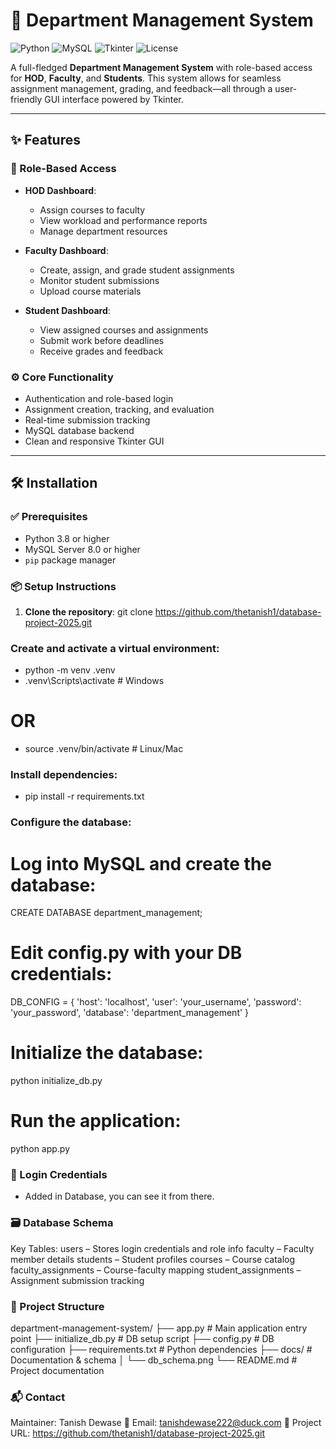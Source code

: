 # <h1> 🏫 Department Management System </h1> 

![Python](https://img.shields.io/badge/python-3.8%2B-blue)
![MySQL](https://img.shields.io/badge/MySQL-8.0%2B-blue)
![Tkinter](https://img.shields.io/badge/GUI-Tkinter-orange)
![License](https://img.shields.io/badge/license-MIT-green)

A full-fledged **Department Management System** with role-based access for **HOD**, **Faculty**, and **Students**. This system allows for seamless assignment management, grading, and feedback—all through a user-friendly GUI interface powered by Tkinter.

---

## ✨ Features

### 🔐 Role-Based Access
- **HOD Dashboard**:
  - Assign courses to faculty
  - View workload and performance reports
  - Manage department resources

- **Faculty Dashboard**:
  - Create, assign, and grade student assignments
  - Monitor student submissions
  - Upload course materials

- **Student Dashboard**:
  - View assigned courses and assignments
  - Submit work before deadlines
  - Receive grades and feedback

### ⚙️ Core Functionality
- Authentication and role-based login
- Assignment creation, tracking, and evaluation
- Real-time submission tracking
- MySQL database backend
- Clean and responsive Tkinter GUI

---

## 🛠️ Installation

### ✅ Prerequisites
- Python 3.8 or higher
- MySQL Server 8.0 or higher
- `pip` package manager

### 📦 Setup Instructions

1. **Clone the repository**:
  git clone https://github.com/thetanish1/database-project-2025.git

### Create and activate a virtual environment:
- python -m venv .venv
- .venv\Scripts\activate   # Windows
# OR
- source .venv/bin/activate   # Linux/Mac

### Install dependencies:
- pip install -r requirements.txt

### Configure the database:

# Log into MySQL and create the database:
CREATE DATABASE department_management; 

# Edit config.py with your DB credentials:
DB_CONFIG = {
    'host': 'localhost',
    'user': 'your_username',
    'password': 'your_password',
    'database': 'department_management'
}

# Initialize the database:
python initialize_db.py

# Run the application:
python app.py

### 🔐 Login Credentials
- Added in Database, you can see it from there.

### 🗃️ Database Schema
Key Tables:
users – Stores login credentials and role info
faculty – Faculty member details
students – Student profiles
courses – Course catalog
faculty_assignments – Course-faculty mapping
student_assignments – Assignment submission tracking

### 📁 Project Structure
department-management-system/
├── app.py                # Main application entry point
├── initialize_db.py      # DB setup script
├── config.py             # DB configuration
├── requirements.txt      # Python dependencies
├── docs/                 # Documentation & schema
│   └── db_schema.png
└── README.md             # Project documentation

### 📬 Contact
Maintainer: Tanish Dewase
📧 Email: tanishdewase222@duck.com
🔗 Project URL: https://github.com/thetanish1/database-project-2025.git
